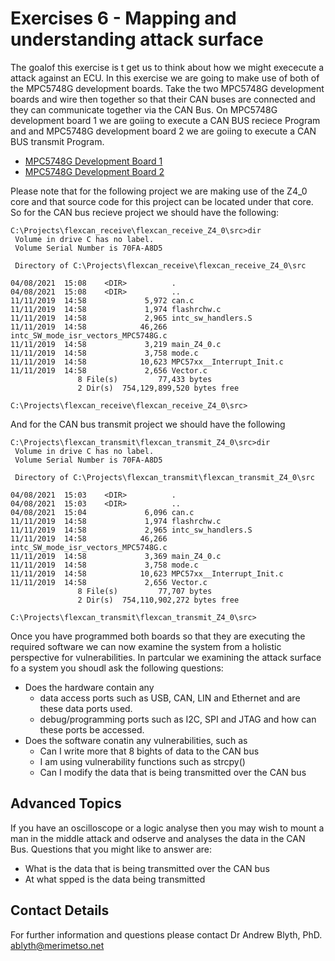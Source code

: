 # Exercises 6 - Mapping and understanding attack surface

The goalof this exercise is t get us to think about how we might exececute a attack against an ECU. In this exercise we are going to make use of both of the MPC5748G development boards. Take the two MPC5748G development boards and wire then together so that their CAN buses are connected and they can communicate together via the CAN Bus. On MPC5748G development board 1 we are goiing to execute a CAN BUS reciece Program and and MPC5748G development board 2 we are goiing to execute a CAN BUS transmit Program.

* [MPC5748G Development Board 1](https://github.com/Merimetso-Code/EmbeddedAutomotiveSecurity/blob/main/Transmit.7z)
* [MPC5748G Development Board 2](https://github.com/Merimetso-Code/EmbeddedAutomotiveSecurity/blob/main/Recieve.7z)

Please note that for the following project we are making use of the Z4_0 core and that source code for this project can be located under that core. So for the CAN bus recieve project we should have the following:
```
C:\Projects\flexcan_receive\flexcan_receive_Z4_0\src>dir
 Volume in drive C has no label.
 Volume Serial Number is 70FA-A8D5

 Directory of C:\Projects\flexcan_receive\flexcan_receive_Z4_0\src

04/08/2021  15:08    <DIR>          .
04/08/2021  15:08    <DIR>          ..
11/11/2019  14:58             5,972 can.c
11/11/2019  14:58             1,974 flashrchw.c
11/11/2019  14:58             2,965 intc_sw_handlers.S
11/11/2019  14:58            46,266 intc_SW_mode_isr_vectors_MPC5748G.c
11/11/2019  14:58             3,219 main_Z4_0.c
11/11/2019  14:58             3,758 mode.c
11/11/2019  14:58            10,623 MPC57xx__Interrupt_Init.c
11/11/2019  14:58             2,656 Vector.c
               8 File(s)         77,433 bytes
               2 Dir(s)  754,129,899,520 bytes free

C:\Projects\flexcan_receive\flexcan_receive_Z4_0\src>
```

And for the CAN bus transmit project we should have the following
```
C:\Projects\flexcan_transmit\flexcan_transmit_Z4_0\src>dir
 Volume in drive C has no label.
 Volume Serial Number is 70FA-A8D5

 Directory of C:\Projects\flexcan_transmit\flexcan_transmit_Z4_0\src

04/08/2021  15:03    <DIR>          .
04/08/2021  15:03    <DIR>          ..
04/08/2021  15:04             6,096 can.c
11/11/2019  14:58             1,974 flashrchw.c
11/11/2019  14:58             2,965 intc_sw_handlers.S
11/11/2019  14:58            46,266 intc_SW_mode_isr_vectors_MPC5748G.c
11/11/2019  14:58             3,369 main_Z4_0.c
11/11/2019  14:58             3,758 mode.c
11/11/2019  14:58            10,623 MPC57xx__Interrupt_Init.c
11/11/2019  14:58             2,656 Vector.c
               8 File(s)         77,707 bytes
               2 Dir(s)  754,110,902,272 bytes free

C:\Projects\flexcan_transmit\flexcan_transmit_Z4_0\src>
```

Once you have programmed both boards so that they are executing the required software we can now examine the system from a holistic perspective for vulnerabilities. In partcular we examining the attack surface fo a system you shoudl ask the following questions:

* Does the hardware contain any 
    * data access ports such as USB, CAN, LIN and Ethernet and are these data ports used.
    * debug/programming ports such as I2C, SPI and JTAG and how can these ports be accessed.
* Does the software conatin any vulnerabilities, such as
    * Can I write more that 8 bights of data to the CAN bus
    * I am using vulnerability functions such as strcpy()
    * Can I modify the data that is being transmitted over the CAN bus 
 
## Advanced Topics

If you have an oscilloscope or a logic analyse then you may wish to mount a man in the middle attack and odserve and analyses the data in the CAN Bus. Questions that you might like to answer are:

* What is the data that is being transmitted over the CAN bus
* At what spped is the data being transmitted

## Contact Details

For further information and questions please contact Dr Andrew Blyth, PhD. <ablyth@merimetso.net>
